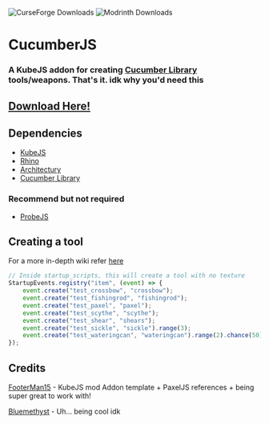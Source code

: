 ![CurseForge Downloads](https://img.shields.io/curseforge/dt/981646) ![Modrinth Downloads](https://img.shields.io/modrinth/dt/BjdncDG7)
# CucumberJS
### A KubeJS addon for creating [Cucumber Library](https://github.com/BlakeBr0/Cucumber) tools/weapons. That's it. idk why you'd need this

## [Download Here!](https://modrinth.com/mod/cucumberjs)

## Dependencies
- [KubeJS](https://www.curseforge.com/minecraft/mc-mods/kubejs)
- [Rhino](https://www.curseforge.com/minecraft/mc-mods/rhino)
- [Architectury](https://www.curseforge.com/minecraft/mc-mods/architectury-api)
- [Cucumber Library](https://www.curseforge.com/minecraft/mc-mods/cucumber)
### Recommend but not required
- [ProbeJS](https://www.curseforge.com/minecraft/mc-mods/probejs)

## Creating a tool
For a more in-depth wiki refer [here](https://github.com/Bluemethyst/CucumberJS/wiki)
```js
// Inside startup_scripts, this will create a tool with no texture
StartupEvents.registry("item", (event) => {
    event.create("test_crossbow", "crossbow");
    event.create("test_fishingrod", "fishingrod");
    event.create("test_paxel", "paxel");
    event.create("test_scythe", "scythe");
    event.create("test_shear", "shears");
    event.create("test_sickle", "sickle").range(3);
    event.create("test_wateringcan", "wateringcan").range(2).chance(50);
});
```

## Credits
[FooterMan15](https://github.com/FooterMan15) - KubeJS mod Addon template + PaxelJS references + being super great to work with!

[Bluemethyst](https://bluemethyst.dev) - Uh... being cool idk
